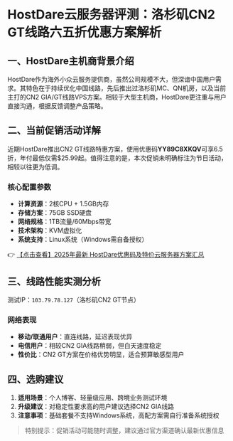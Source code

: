 # HostDare云服务器评测：洛杉矶CN2 GT线路六五折优惠方案解析

## 一、HostDare主机商背景介绍
HostDare作为海外小众云服务提供商，虽然公司规模不大，但深谙中国用户需求。其特色在于持续优化中国线路，先后推出过洛杉矶MC、QN机房，以及当前主打的CN2 GIA/GT线路VPS方案。相较于大型主机商，HostDare更注重与用户直接沟通，根据反馈调整产品策略。

## 二、当前促销活动详解
近期HostDare推出CN2 GT线路特惠方案，使用优惠码**YY89C8XKQV**可享6.5折，年付最低仅需$25.99起。值得注意的是，本次促销未明确标注为节日活动，相较以往更为低调。

### 核心配置参数
- **计算资源**：2核CPU + 1.5GB内存
- **存储方案**：75GB SSD硬盘
- **网络规格**：1TB流量/60Mbps带宽
- **技术架构**：KVM虚拟化
- **系统支持**：Linux系统（Windows需自备授权）

👉 [【点击查看】2025年最新 HostDare优惠码及特价云服务器方案汇总](https://bit.ly/hostdare)

## 三、线路性能实测分析
测试IP：`103.79.78.127`（洛杉矶CN2 GT节点）

### 网络表现
- **移动/联通用户**：直连线路，延迟表现优异
- **电信用户**：相较CN2 GIA线路稍弱，但白天速度稳定
- **性价比**：CN2 GT方案在价格优势明显，适合预算敏感型用户

## 四、选购建议
1. **适用场景**：个人博客、轻量级应用、跨境业务测试环境
2. **升级建议**：对稳定性要求高的用户建议选择CN2 GIA线路
3. **注意事项**：基础套餐不支持Windows系统，高配方案需自行准备系统授权

> 特别提示：促销活动可能随时调整，建议通过官方渠道确认最新优惠信息
